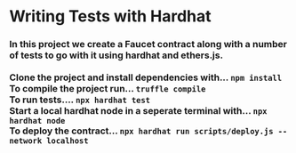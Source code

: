 # Writing Tests with Hardhat

### In this project we create a Faucet contract along with a number of tests to go with it using hardhat and ethers.js. <br> <br> Clone the project and install dependencies with... `npm install` <br> To compile the project run... `truffle compile` <br> To run tests.... `npx hardhat test` <br> Start a local hardhat node in a seperate terminal with... `npx hardhat node` <br> To deploy the contract... `npx hardhat run scripts/deploy.js --network localhost`



